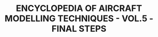 ---
title: "ENCYCLOPEDIA OF AIRCRAFT MODELLING TECHNIQUES - VOL.5 - FINAL STEPS"
price: "TBA"
desc: "Opis nije dostupan"
img_path: "/assets/img/A.MIG-6054.jpg"
brand: AMMO
available: true
cat: "books"
subcat: "SOLUTION BOOKS - MULTILINGUAL"
subsubcat: "SS"
---